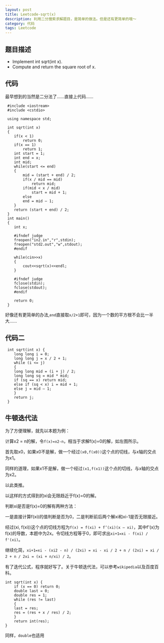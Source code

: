 ```yaml
---
layout: post
title: Leetcode-sqrt(x)
description: 利用二分搜索求解题目，是简单的做法。但是还有更简单的哦～
category: 代码
tags: Leetcode
---
```

## 题目描述

<ul>
<li>Implement int sqrt(int x).</li>
<li>Compute and return the square root of x.</li>
</ul>

## 代码

最早想到的当然是二分法了……直接上代码……

	 #include <iostream>
	 #include <cstdio>

	 using namespace std;

	 int sqrt(int x)
	 {
		if(x < 1)
			return 0;
		if(x == 1)
			return 1;
		int start = 1;
		int end = x;
		int mid;
		while(start <= end)
		{
			mid = (start + end) / 2;
			if(x / mid == mid)
				return mid;
			if(mid < x / mid)
				start = mid + 1;
			else
			end = mid – 1;
		}
		return (start + end) / 2;
	 }
	 int main()
	 {
		int x;

		#ifndef judge
		freopen("in2.in","r",stdin);
		freopen("std2.out","w",stdout);
		#endif

		while(cin>>x)
		{
			cout<<sqrt(x)<<endl;
		}

		#ifndef judge
		fclose(stdin);
		fclose(stdout);
		#endif

		return 0;
	 }
 
好像还有更简单的办法,`end`直接取`x/2+1`即可，因为一个数的平方根不会比一半大……

## 代码二 
	 int sqrt(int x) {
	    long long i = 0;
	    long long j = x / 2 + 1;
	    while (i <= j)
	    {
		long long mid = (i + j) / 2;
		long long sq = mid * mid;
		if (sq == x) return mid;
		else if (sq < x) i = mid + 1;
		else j = mid – 1;
	    }
	    return j;
	 }
	 

 
## 牛顿迭代法

   为了方便理解，就先以本题为例：

   计算x2 = n的解，令`f(x)=x2-n`，相当于求解f(x)=0的解，如左图所示。

   首先取x0，如果x0不是解，做一个经过`(x0,f(x0))`这个点的切线，与x轴的交点为x1。

   同样的道理，如果x1不是解，做一个经过`(x1,f(x1))`这个点的切线，与x轴的交点为x2。

   以此类推。

   以这样的方式得到的xi会无限趋近于f(x)=0的解。

   判断xi是否是f(x)=0的解有两种方法：

   一是直接计算f(xi)的值判断是否为0，二是判断前后两个解xi和xi-1是否无限接近。

 

经过(xi, f(xi))这个点的切线方程为`f(x) = f(xi) + f’(xi)(x – xi)`，其中f'(x)为f(x)的导数，本题中为2x。令切线方程等于0，即可求出`xi+1=xi - f(xi) / f'(xi)`。

继续化简，`xi+1=xi - (xi2 - n) / (2xi) = xi - xi / 2 + n / (2xi) = xi / 2 + n / 2xi = (xi + n/xi) / 2`。


有了迭代公式，程序就好写了。关于牛顿迭代法，可以参考`wikipedia`以及百度百科。

	int sqrt(int x) {
	    if (x == 0) return 0;
	    double last = 0;
	    double res = 1;
	    while (res != last)
	    {
		last = res;
		res = (res + x / res) / 2;
	    }
	    return int(res);
	}
	 
 
同样，`double`也适用



